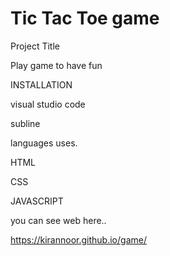 # Tic Tac Toe game

Project Title

Play game to have fun

INSTALLATION

visual studio code

subline

languages uses.

HTML

CSS

JAVASCRIPT

you can see web here..

https://kirannoor.github.io/game/


